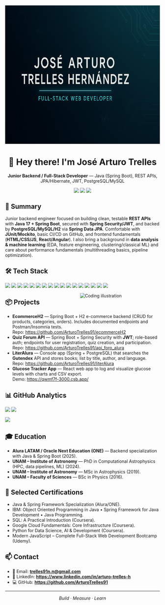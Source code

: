 <!-- Optional banner (recommended size: 1584×396) -->
<p align="center">
  <img src="assets/banner.png" alt="José Arturo Trelles — Backend / Full-Stack Developer" width="950" height = "450">
</p>

<h1 align="center">👋 Hey there! I'm José Arturo Trelles</h1>
<p align="center">
  <b>Junior Backend / Full-Stack Developer</b> — Java (Spring Boot), REST APIs, JPA/Hibernate, JWT, PostgreSQL/MySQL
</p>

<p align="center">
  <a href="mailto:trelles91n.n@gmail.com"><img src="https://img.shields.io/badge/Email-Contact-1f6feb?logo=gmail&logoColor=white"></a>
  <a href="https://www.linkedin.com/in/arturo-trelles-h"><img src="https://img.shields.io/badge/LinkedIn-Profile-0a66c2?logo=linkedin&logoColor=white"></a>
  <a href="https://github.com/ArturoTrelles91"><img src="https://img.shields.io/badge/GitHub-ArturoTrelles91-111?logo=github"></a>
</p>

## 🚀 Summary
Junior backend engineer focused on building clean, testable **REST APIs** with **Java 17 + Spring Boot**, secured with **Spring Security/JWT**, and backed by **PostgreSQL/MySQL/H2** via **Spring Data JPA**. Comfortable with **JUnit/Mockito**, basic CI/CD on GitHub, and frontend fundamentals (**HTML/CSS/JS**, **React/Angular**). I also bring a background in **data analysis & machine learning** (EDA, feature engineering, clustering/classical ML) and care about performance fundamentals (multithreading basics, pipeline optimization).

## 🛠 Tech Stack
<p>
  <img src="https://img.shields.io/badge/Java-007396?logo=java&logoColor=white">
  <img src="https://img.shields.io/badge/Spring%20Boot-6DB33F?logo=springboot&logoColor=white">
  <img src="https://img.shields.io/badge/Spring%20Security-6DB33F?logo=springsecurity&logoColor=white">
  <img src="https://img.shields.io/badge/JPA%2FHibernate-59666C?logo=hibernate&logoColor=white">
  <img src="https://img.shields.io/badge/REST%20APIs-111111?logo=fastapi&logoColor=white">
  <img src="https://img.shields.io/badge/JWT-000000?logo=jsonwebtokens&logoColor=white">
  <img src="https://img.shields.io/badge/PostgreSQL-336791?logo=postgresql&logoColor=white">
  <img src="https://img.shields.io/badge/MySQL-4479A1?logo=mysql&logoColor=white">
  <img src="https://img.shields.io/badge/H2%20Database-5A45FF">
  <img src="https://img.shields.io/badge/Node.js-339933?logo=nodedotjs&logoColor=white">
  <img src="https://img.shields.io/badge/Express-000000?logo=express&logoColor=white">
  <img src="https://img.shields.io/badge/React-20232A?logo=react&logoColor=61DAFB">
  <img src="https://img.shields.io/badge/Angular-DD0031?logo=angular&logoColor=white">
  <img src="https://img.shields.io/badge/Docker-2496ED?logo=docker&logoColor=white">
  <img src="https://img.shields.io/badge/Git-F05032?logo=git&logoColor=white">
  <img src="https://img.shields.io/badge/IntelliJ%20IDEA-000000?logo=intellijidea&logoColor=white">
  <img src="https://img.shields.io/badge/VS%20Code-007ACC?logo=visualstudiocode&logoColor=white">
</p>

<!-- Optional illustration on the right -->
<img align="right" src="assets/coder.png" width="260" alt="Coding illustration">

## 📦 Projects
- **EcommerceH2** — Spring Boot + H2 e-commerce backend (CRUD for products, categories, orders). Includes documented endpoints and Postman/Insomnia tests.  
  Repo: https://github.com/ArturoTrelles91/ecommerceH2
- **Quiz Forum API** — Spring Boot + Spring Security with **JWT**; role-based auth; endpoints for user registration, quiz creation, and participation.  
  Repo: https://github.com/ArturoTrelles91/api_foro_alura
- **LiterAlura** — Console app (Spring + PostgreSQL) that searches the **Gutendex** API and stores books; list by title, author, and language.  
  Repo: https://github.com/ArturoTrelles91/literAlura
- **Glucose Tracker App** — React web app to log and visualize glucose levels with charts and CSV export.  
  Demo: https://qwmf7f-3000.csb.app/

## 📊 GitHub Analytics
<p>
  <img src="https://github-readme-stats.vercel.app/api?username=ArturoTrelles91&show_icons=true&rank_icon=github" height="160">
  <img src="https://github-readme-stats.vercel.app/api/top-langs/?username=ArturoTrelles91&layout=compact&langs_count=8" height="160">
</p>
<p>
  <img src="https://streak-stats.demolab.com/?user=ArturoTrelles91" height="160">
</p>

## 🎓 Education
- **Alura LATAM / Oracle Next Education (ONE)** — Backend specialization with Java & Spring Boot (2025).  
- **UNAM – Institute of Astronomy** — PhD in Computational Astrophysics (HPC, data pipelines, ML) (2024).  
- **UNAM – Institute of Astronomy** — MSc in Astrophysics (2019).  
- **UNAM – Faculty of Sciences** — BSc in Physics (2016).

## 📜 Selected Certifications
- Java & Spring Framework Specialization (Alura/ONE).  
- IBM: Object Oriented Programming in Java • Spring Framework for Java Development • Java Programming.  
- SQL: A Practical Introduction (Coursera).  
- Google Cloud Fundamentals: Core Infrastructure (Coursera).  
- Python for Data Science, AI & Development (Coursera).  
- Modern JavaScript – Complete Full-Stack Web Development Bootcamp (Udemy).

## 📫 Contact
- 📧 Email: **trelles91n.n@gmail.com**  
- 🔗 LinkedIn: **https://www.linkedin.com/in/arturo-trelles-h**  
- 💻 GitHub: **https://github.com/ArturoTrelles91**

---

<p align="center"><i>Build · Measure · Learn</i></p>
